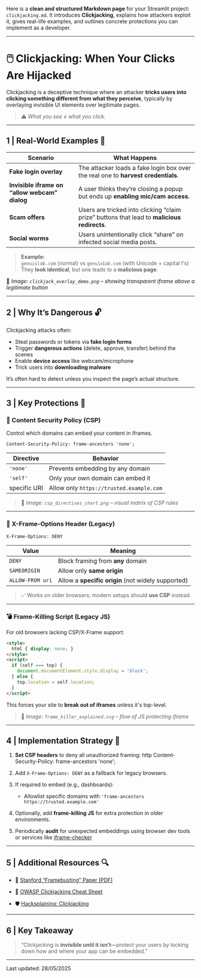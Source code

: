 Here is a **clean and structured Markdown page** for your Streamlit project: `clickjacking.md`. It introduces **Clickjacking**, explains how attackers exploit it, gives real-life examples, and outlines concrete protections you can implement as a developer.

---

# 🖱️ Clickjacking: When Your Clicks Are Hijacked

Clickjacking is a deceptive technique where an attacker **tricks users into clicking something different from what they perceive**, typically by overlaying invisible UI elements over legitimate pages.

> ⚠️ *What you see ≠ what you click.*

---

## 1 | Real-World Examples 👀

| Scenario | What Happens |
|----------|--------------|
| **Fake login overlay** | The attacker loads a fake login box over the real one to **harvest credentials**. |
| **Invisible iframe on “allow webcam” dialog** | A user thinks they’re closing a popup but ends up **enabling mic/cam access**. |
| **Scam offers** | Users are tricked into clicking “claim prize” buttons that lead to **malicious redirects**. |
| **Social worms** | Users unintentionally click “share” on infected social media posts. |

> **Example:**  
> `genuislab.com` (normal) vs `genui𝖘Iab.com` (with Unicode + capital I's)  
> They **look identical**, but one leads to a **malicious page**.

📌 *Image: `clickjack_overlay_demo.png` – showing transparent iframe above a legitimate button*

---

## 2 | Why It’s Dangerous 🔓

Clickjacking attacks often:

- Steal passwords or tokens via **fake login forms**
- Trigger **dangerous actions** (delete, approve, transfer) behind the scenes
- Enable **device access** like webcam/microphone
- Trick users into **downloading malware**

It’s often hard to detect unless you inspect the page’s actual structure.

---

## 3 | Key Protections 🔐

### 🧱 Content Security Policy (CSP)

Control which domains can embed your content in iframes.

```http
Content-Security-Policy: frame-ancestors 'none';
````

|Directive|Behavior|
|---|---|
|`'none'`|Prevents embedding by any domain|
|`'self'`|Only your own domain can embed it|
|specific URI|Allow only `https://trusted.example.com`|

> 📌 _Image: `csp_directives_chart.png` – visual matrix of CSP rules_

---

### 🧰 X-Frame-Options Header (Legacy)

```http
X-Frame-Options: DENY
```

|Value|Meaning|
|---|---|
|`DENY`|Block framing from **any** domain|
|`SAMEORIGIN`|Allow only **same origin**|
|`ALLOW-FROM uri`|Allow a **specific origin** (not widely supported)|

> ✅ Works on older browsers; modern setups should **use CSP** instead.

---

### 💣 Frame-Killing Script (Legacy JS)

For old browsers lacking CSP/X-Frame support:

```html
<style>
  html { display: none; }
</style>
<script>
  if (self === top) {
    document.documentElement.style.display = 'block';
  } else {
    top.location = self.location;
  }
</script>
```

This forces your site to **break out of iframes** unless it's top-level.

> 📌 _Image: `frame_killer_explained.svg` – flow of JS protecting iframe_

---

## 4 | Implementation Strategy 🧩

1. **Set CSP headers** to deny all unauthorized framing:
    http
    Content-Security-Policy: frame-ancestors 'none';
2. Add `X-Frame-Options: DENY` as a fallback for legacy browsers.
    
3. If required to embed (e.g., dashboards):
    
    - Allowlist specific domains with `'frame-ancestors https://trusted.example.com'`
        
4. Optionally, add **frame-killing JS** for extra protection in older environments.
    
5. Periodically **audit** for unexpected embeddings using browser dev tools or services like [iframe-checker](https://www.tunetheweb.com/tools/test-your-site/clickjacking/)
    

---

## 5 | Additional Resources 🔍

- 📄 [Stanford “Framebusting” Paper (PDF)](https://crypto.stanford.edu/~dabo/pubs/papers/framebust.pdf)
    
- 🔗 [OWASP Clickjacking Cheat Sheet](https://cheatsheetseries.owasp.org/cheatsheets/Clickjacking_Defense_Cheat_Sheet.html)
    
- 🛡️ [Hacksplaining: Clickjacking](https://www.hacksplaining.com/prevention/clickjacking)
    

---

## 6 | Key Takeaway

> “Clickjacking is **invisible until it isn’t**—protect your users by locking down how and where your app can be embedded.”

---

Last updated: 28/05/2025
